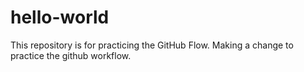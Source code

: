 # hello-world
This repository is for practicing the GitHub Flow.
Making a change to practice the github workflow.
